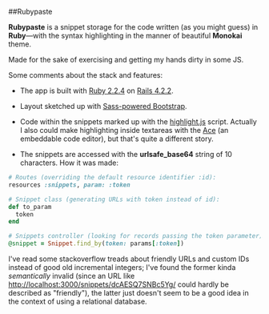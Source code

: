 ##Rubypaste

**Rubypaste** is a snippet storage for the code written (as you might guess) in **Ruby**—with the syntax highlighting in the manner of beautiful **Monokai** theme.

Made for the sake of exercising and getting my hands dirty in some JS.

Some comments about the stack and features:
* The app is built with [Ruby 2.2.4](https://www.ruby-lang.org/en/) on [Rails 4.2.2](http://rubyonrails.org/).

* Layout sketched up with [Sass-powered Bootstrap](https://github.com/twbs/bootstrap-sass).

* Code within the snippets marked up with the [highlight.js](https://highlightjs.org/) script. Actually I also could make highlighting inside textareas with the [Ace](https://ace.c9.io/) (an embeddable code editor), but that's quite a different story.

* The snippets are accessed with the **urlsafe_base64** string of 10 characters. How it was made:
```ruby
# Routes (overriding the default resource identifier :id):
resources :snippets, param: :token

# Snippet class (generating URLs with token instead of id):
def to_param
  token
end

# Snippets controller (looking for records passing the token parameter)"
@snippet = Snippet.find_by(token: params[:token])
```
I've read some stackoverflow treads about friendly URLs and custom IDs instead of good old incremental integers; I've found the former kinda *semantically* invalid (since an URL like [http://localhost:3000/snippets/dcAESQ7SNBc5Yg/](example) could hardly be described as "friendly"), the latter just doesn't seem to be a good idea in the context of using a relational database.
